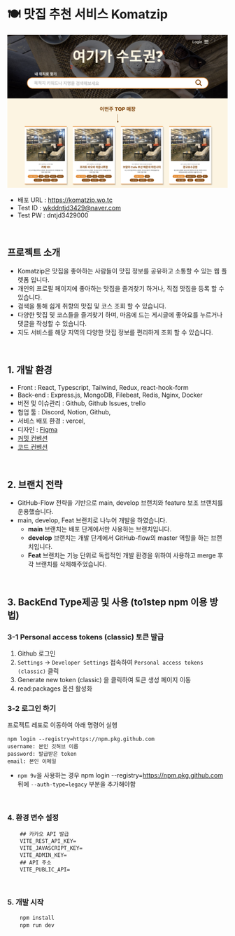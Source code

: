 # 🍽️ 맛집 추천 서비스 Komatzip

![komatzip_mockup1](komatzip-main.png)

- 배포 URL : https://komatzip.wo.tc
- Test ID : wkddntjd3429@naver.com
- Test PW : dntjd3429000

<br>

## 프로젝트 소개

- Komatzip은 맛집을 좋아하는 사람들이 맛집 정보를 공유하고 소통할 수 있는 웹 플렛폼 입니다.
- 개인의 프로필 페이지에 좋아하는 맛집을 즐겨찾기 하거나, 직접 맛집을 등록 할 수 있습니다.
- 검색을 통해 쉽게 취향의 맛집 및 코스 조회 할 수 있습니다.
- 다양한 맛집 및 코스들을 즐겨찾기 하며, 마음에 드는 게시글에 좋아요를 누르거나 댓글을 작성할 수 있습니다.
- 지도 서비스를 해당 지역의 다양한 맛집 정보를 편리하게 조회 할 수 있습니다.

<br>

## 1. 개발 환경

- Front : React, Typescript, Tailwind, Redux, react-hook-form
- Back-end : Express.js, MongoDB, Filebeat, Redis, Nginx, Docker
- 버전 및 이슈관리 : Github, Github Issues, trello
- 협업 툴 : Discord, Notion, Github,
- 서비스 배포 환경 : vercel,
- 디자인 : [Figma](https://www.figma.com/file/DLWhqJMVQk56i2K5jQy0US/%EC%A7%84%EC%A7%9C-%EC%84%9C%EC%9A%B8%EC%9D%B4-%EC%95%84%EB%8B%88%EB%9D%BC-%ED%95%9C%EA%B5%AD?type=design&node-id=305-509&mode=design&t=e6zp32EFkCtxVtdS-0)
- [커밋 컨벤션](https://github.com/to1step/komatzip-fe/wiki/1.-Commit-Convention)
- [코드 컨벤션](https://github.com/to1step/komatzip-fe/wiki/7.-Code-Convention)

<br>

## 2. 브랜치 전략

- GitHub-Flow 전략을 기반으로 main, develop 브랜치와 feature 보조 브랜치를 운용했습니다.
- main, develop, Feat 브랜치로 나누어 개발을 하였습니다.
  - **main** 브랜치는 배포 단계에서만 사용하는 브랜치입니다.
  - **develop** 브랜치는 개발 단계에서 GitHub-flow의 master 역할을 하는 브랜치입니다.
  - **Feat** 브랜치는 기능 단위로 독립적인 개발 환경을 위하여 사용하고 merge 후 각 브랜치를 삭제해주었습니다.

<br>

## 3. BackEnd Type제공 및 사용 (to1step npm 이용 방법)

### 3-1 Personal access tokens (classic) 토큰 발급

1. Github 로그인
2. `Settings` -> `Developer Settings` 접속하여 `Personal access tokens (classic)` 클릭
3. Generate new token (classic) 을 클릭하여 토큰 생성 페이지 이동
4. read:packages 옵션 활성화

### 3-2 로그인 하기

프로젝트 레포로 이동하여 아래 명령어 실행

```
npm login --registry=https://npm.pkg.github.com
username: 본인 깃허브 이름
password: 발급받은 token
email: 본인 이메일
```

- `npm 9v`을 사용하는 경우 npm login --registry=https://npm.pkg.github.com 뒤에 `--auth-type=legacy` 부분을 추가해야함

<br>

### 4. 환경 변수 설정

```env
    ## 카카오 API 발급
    VITE_REST_API_KEY=
    VITE_JAVASCRIPT_KEY=
    VITE_ADMIN_KEY=
    ## API 주소
    VITE_PUBLIC_API=
```

<br>

### 5. 개발 시작

```bash
    npm install
    npm run dev
```
